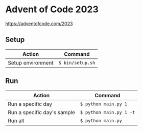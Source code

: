 # Advent of Code 2023

https://adventofcode.com/2023

## Setup

| Action            | Command          |
| ----------------- | ---------------- |
| Setup environment | `$ bin/setup.sh` |

## Run

| Action                      | Command                 |
| --------------------------- | ----------------------- |
| Run a specific day          | `$ python main.py 1`    |
| Run a specific day's sample | `$ python main.py 1 -t` |
| Run all                     | `$ python main.py`      |
